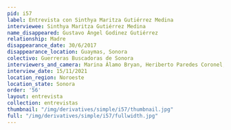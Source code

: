 ```yaml
---
pid: i57
label: Entrevista con Sinthya Maritza Gutiérrez Medina
interviewee: Sinthya Maritza Gutiérrez Medina
name_disappeared: Gustavo Ángel Godinez Gutiérrez
relationship: Madre
disappearance_date: 30/6/2017
disappearance_location: Guaymas, Sonora
colectivo: Guerreras Buscadoras de Sonora
interviewers_and_camera: Marina Álamo Bryan, Heriberto Paredes Coronel, Rodrigo Caballero
interview_date: 15/11/2021
location_region: Noroeste
location_state: Sonora
order: '56'
layout: entrevista
collection: entrevistas
thumbnail: "/img/derivatives/simple/i57/thumbnail.jpg"
full: "/img/derivatives/simple/i57/fullwidth.jpg"
---
```


